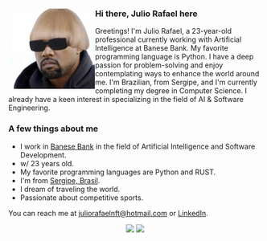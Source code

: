 <div>
  <img align="left" height="160px" src="pfp.jpg" alt="Profile picture">
  <h3>Hi there, Julio Rafael here</h3>
  Greetings! I'm Julio Rafael, a 23-year-old professional currently working with Artificial Intelligence at Banese Bank. My favorite programming language is Python. I have a deep passion for problem-solving and enjoy contemplating ways to enhance the world around me. I'm Brazilian, from Sergipe, and I'm currently completing my degree in Computer Science. I already have a keen interest in specializing in the field of AI & Software Engineering.
  <br>
</div>
  
### A few things about me

  - I work in [Banese Bank](https://www.banese.com.br) in the field of Artificial Intelligence and Software Development.
  - w/ 23 years old.
  - My favorite programming languages are Python and RUST.
  - I'm from [Sergipe, Brasil](https://pt.wikipedia.org/wiki/Sergipe).
  - I dream of traveling the world.
  - Passionate about competitive sports.

You can reach me at juliorafaelnft@hotmail.com or [LinkedIn](https://www.linkedin.com/in/julio-rafael-souza/).
<div align="center" >
<img width="440px" src="https://github-readme-stats-five-rosy-65.vercel.app/api?username=JulioRaf4&show_icons=true&theme=prussian&hide_border=true&bg_color=00000000&show=reviews,discussions_started,discussions_answered,prs_merged,prs_merged_percentage&line_height=19&include_all_commits=true">
<img width="300px" src="https://github-readme-stats.vercel.app/api/top-langs/?username=JulioRaf4&layout=compact&theme=prussian">
  
</div>
